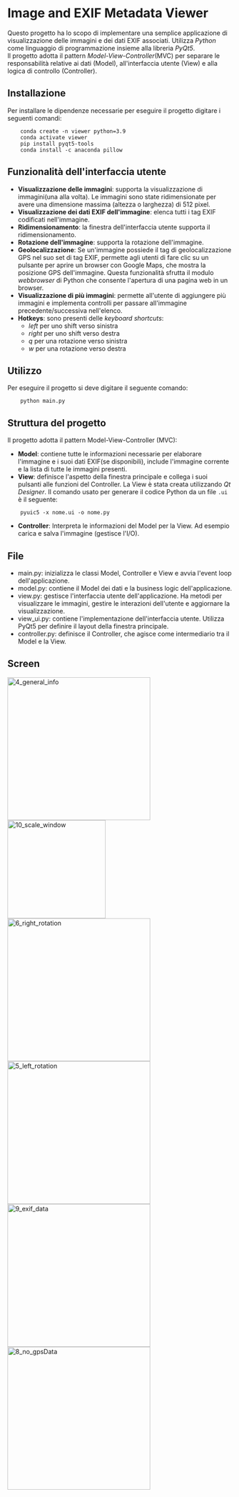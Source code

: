 # Image and EXIF Metadata Viewer
Questo progetto ha lo scopo di implementare una semplice applicazione di visualizzazione delle immagini e dei dati EXIF associati. Utilizza *Python* come linguaggio di programmazione insieme alla libreria *PyQt5*. 
<br>Il progetto adotta il pattern *Model-View-Controller*(MVC) per separare le responsabilità relative ai dati (Model), all'interfaccia utente (View) e alla logica di controllo (Controller).

## Installazione
Per installare le dipendenze necessarie per eseguire il progetto digitare i seguenti comandi:
```
    conda create -n viewer python=3.9
    conda activate viewer
    pip install pyqt5-tools
    conda install -c anaconda pillow
```
## Funzionalità dell'interfaccia utente
* **Visualizzazione delle immagini**: supporta la visualizzazione di immagini(una alla volta). Le immagini sono state ridimensionate per avere una dimensione massima (altezza o larghezza) di 512 pixel.
* **Visualizzazione dei dati EXIF dell'immagine**: elenca tutti i tag EXIF codificati nell'immagine.
* **Ridimensionamento**: la finestra dell'interfaccia utente supporta il ridimensionamento.
* **Rotazione dell'immagine**: supporta la rotazione dell'immagine. 
* **Geolocalizzazione**: Se un'immagine possiede il tag di geolocalizzazione GPS nel suo set di tag EXIF, permette agli utenti di fare clic su un pulsante per aprire un browser con Google Maps, che mostra la posizione GPS dell'immagine. Questa funzionalità sfrutta il modulo *webbrowser* di Python che consente l'apertura di una pagina web in un browser.
* **Visualizzazione di più immagini**: permette all'utente di aggiungere più immagini e implementa controlli per passare all'immagine precedente/successiva nell'elenco.
* **Hotkeys**: sono presenti delle *keyboard shortcuts*:
  *  *left* per uno shift verso sinistra
  *  *right* per uno shift verso destra
  *  *q* per una rotazione verso sinistra
  *  *w* per una rotazione verso destra
  
## Utilizzo
Per eseguire il progetto si deve digitare il seguente comando:
```
    python main.py
```
  
## Struttura del progetto
Il progetto adotta il pattern Model-View-Controller (MVC):
* **Model**: contiene tutte le informazioni necessarie per elaborare l'immagine e i suoi dati EXIF(se disponibili), include l'immagine corrente e la lista di tutte le immagini presenti. 
* **View**: definisce l'aspetto della finestra principale e collega i suoi pulsanti alle funzioni del Controller. La View è stata creata utilizzando *Qt Designer*. Il comando usato per generare il codice Python da un file `.ui` è il seguente:
```
    pyuic5 -x nome.ui -o nome.py
```
* **Controller**: Interpreta le informazioni del Model per la View. Ad esempio carica e salva l'immagine (gestisce l'I/O). 

## File
* main.py: inizializza le classi Model, Controller e View e avvia l'event loop dell'applicazione.
* model.py: contiene il Model dei dati e la business logic dell'applicazione. 
* view.py: gestisce l'interfaccia utente dell'applicazione. Ha metodi per visualizzare le immagini, gestire le interazioni dell'utente e aggiornare la visualizzazione.
* view_ui.py: contiene l'implementazione dell'interfaccia utente. Utilizza PyQt5 per definire il layout della finestra principale.
* controller.py: definisce il Controller, che agisce come intermediario tra il Model e la View. 

## Screen
<img width="320" alt="4_general_info" src="https://github.com/NikiDicostanzo/Image_EXIFViewer_/assets/32903530/9d8766b4-0326-4083-93fc-9e51e3c92454">
<img  width="220" alt="10_scale_window" src="https://github.com/NikiDicostanzo/Image_EXIFViewer_/assets/32903530/4f9ed415-69fa-4017-a3ad-693b8577ea8f"></div>
<img width="320" alt="6_right_rotation" src="https://github.com/NikiDicostanzo/Image_EXIFViewer_/assets/32903530/2416effd-0d8f-4036-b0c6-51226a393c14">
<img width="320" alt="5_left_rotation" src="https://github.com/NikiDicostanzo/Image_EXIFViewer_/assets/32903530/3374f73a-5c16-4709-b0b0-f99126a0ce8f">
<img width="320" alt="9_exif_data" src="https://github.com/NikiDicostanzo/Image_EXIFViewer_/assets/32903530/483d5d38-b532-430b-bcfa-4aa882c7195f">
<img width="320" alt="8_no_gpsData" src="https://github.com/NikiDicostanzo/Image_EXIFViewer_/assets/32903530/8c4d0274-5dd0-450f-8f48-173b6614725b">



